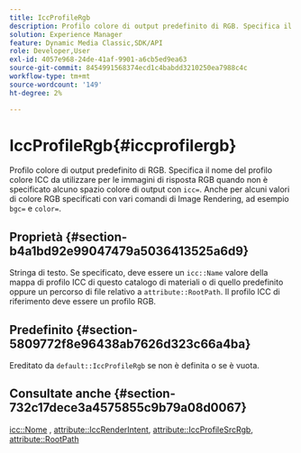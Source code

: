 ```yaml
---
title: IccProfileRgb
description: Profilo colore di output predefinito di RGB. Specifica il nome del profilo colore ICC da utilizzare per le immagini di risposta RGB quando non è specificato alcuno spazio colore di output con icc=. Anche per alcuni valori di colore RGB specificati con vari comandi Image Rendering, come bgc= e color=.
solution: Experience Manager
feature: Dynamic Media Classic,SDK/API
role: Developer,User
exl-id: 4057e968-24de-41af-9901-a6cb5ed9ea63
source-git-commit: 8454991568374ecd1c4babdd3210250ea7988c4c
workflow-type: tm+mt
source-wordcount: '149'
ht-degree: 2%

---
```


# IccProfileRgb{#iccprofilergb}

Profilo colore di output predefinito di RGB. Specifica il nome del profilo colore ICC da utilizzare per le immagini di risposta RGB quando non è specificato alcuno spazio colore di output con `icc=`. Anche per alcuni valori di colore RGB specificati con vari comandi di Image Rendering, ad esempio `bgc=` e `color=`.

## Proprietà {#section-b4a1bd92e99047479a5036413525a6d9}

Stringa di testo. Se specificato, deve essere un `icc::Name` valore della mappa di profilo ICC di questo catalogo di materiali o di quello predefinito oppure un percorso di file relativo a `attribute::RootPath`. Il profilo ICC di riferimento deve essere un profilo RGB.

## Predefinito {#section-5809772f8e96438ab7626d323c66a4ba}

Ereditato da `default::IccProfileRgb` se non è definita o se è vuota.

## Consultate anche {#section-732c17dece3a4575855c9b79a08d0067}

[icc::Nome](../../../../../ir-api/material-cat/image-rendering-api-ref/c-ir-material-catalog/c-ir-icc-profile-map-reference/r-ir-name-icc.md#reference-7a293ede360e433782575f8f6a562ac2) , [attribute::IccRenderIntent](../../../../../ir-api/material-cat/image-rendering-api-ref/c-ir-material-catalog/c-ir-attributes-reference/r-ir-iccrenderintent.md#reference-3b80b7a4c25545a593c5076f318b5c40), [attribute::IccProfileSrcRgb](../../../../../ir-api/material-cat/image-rendering-api-ref/c-ir-material-catalog/c-ir-attributes-reference/r-ir-iccprofilesrcrgb.md#reference-2fb0f7cfc6e74813b82cd98ae165bd49), [attribute::RootPath](../../../../../ir-api/material-cat/image-rendering-api-ref/c-ir-material-catalog/c-ir-attributes-reference/r-ir-rootpath.md#reference-a4d7c96b62e14fcbad1740c702f160f3)
